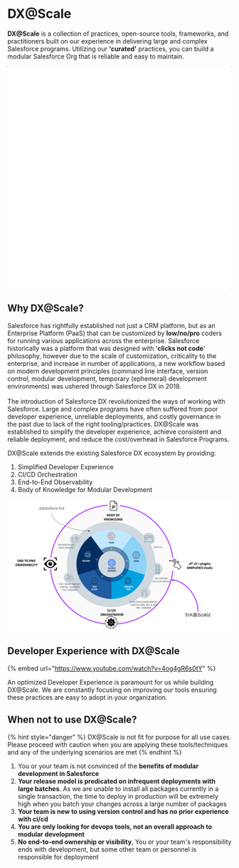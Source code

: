 # DX@Scale

**DX@Scale** is a collection of practices, open-source tools, frameworks, and practitioners built on our experience in delivering large and complex Salesforce programs. Utilizing our **'curated'** practices, you can build a modular Salesforce Org that is reliable and easy to maintain.

![](.gitbook/assets/animatedblocks.gif)

## Why DX@Scale?

Salesforce has rightfully established not just a CRM platform, but as an Enterprise Platform (PaaS) that can be customized by **low/no/pro** coders for running various applications across the enterprise. Salesforce historically was a platform that was designed with '**clicks not code**' philosophy, however due to the scale of customization, criticality to the enterprise, and increase in number of applications, a new workflow based on modern development principles (command line interface, version control, modular development, temporary (ephemeral) development environments) was ushered through Salesforce DX in 2018.\
\
The introduction of Salesforce DX revolutionized the ways of working with Salesforce. Large and complex programs have often suffered from poor developer experience, unreliable deployments, and costly governance in the past due to lack of the right tooling/practices. DX@Scale was established to simplify the developer experience, achieve consistent and reliable deployment, and reduce the cost/overhead in Salesforce Programs.

DX@Scale extends the existing Salesforce DX ecosystem by providing:

1. Simplified Developer Experience
2. CI/CD Orchestration
3. End-to-End Observability
4. Body of Knowledge for Modular Development

![DX@Scale](.gitbook/assets/dxatscale.png)

## Developer Experience with DX@Scale

{% embed url="https://www.youtube.com/watch?v=4og4gR6s0tY" %}

An optimized Developer Experience is paramount for us while building DX@Scale. We are constantly focusing on improving our tools ensuring these practices are easy to adopt in your organization.

## When not to use DX@Scale?

{% hint style="danger" %}
DX@Scale is not fit for purpose for all use cases. Please proceed with caution when you are applying these tools/techniques and any of the underlying scenarios are met
{% endhint %}

1. You or your team is not convinced of the **benefits of modular development in Salesforce**
2. **Your release model is predicated on infrequent deployments with large batches**. As we are unable to install all packages currently in a single transaction, the time to deploy in production will be extremely high when you batch your changes across a large number of packages
3. **Your team is new to using version control and has no prior experience with ci/cd**
4. **You are only looking for devops tools, not an overall approach to modular development**
5. **No end-to-end ownership or visibility**, You or your team's responsibility ends with development, but some other team or personnel is responsible for deployment
